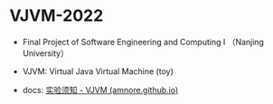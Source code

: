 # VJVM-2022
- Final Project of Software Engineering and Computing I （Nanjing University）

- VJVM: Virtual Java Virtual Machine (toy)

- docs: [实验须知 - VJVM (amnore.github.io)](https://amnore.github.io/VJVM/)